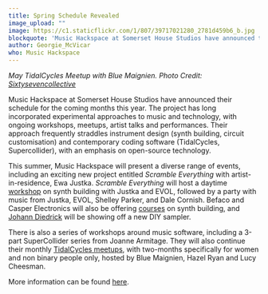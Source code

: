 ```yaml
---
title: Spring Schedule Revealed
image_upload: ""
image: https://c1.staticflickr.com/1/807/39717021280_2781d459b6_b.jpg
blockquote: 'Music Hackspace at Somerset House Studios have announced their schedule for the coming months this year. The project has long incorporated experimental approaches to music and technology, with ongoing workshops, meetups, artist talks and performances. Their approach frequently straddles instrument design (synth building, circuit customisation) and contemporary coding software (TidalCycles, Supercollider), with an emphasis on open-source technology. '
author: Georgie_McVicar
who: Music Hackspace
---
```

_May TidalCycles Meetup with Blue Maignien. Photo Credit: [Sixtysevencollective](https://www.sixtysevencollective.com/)_

Music Hackspace at Somerset House Studios have announced their schedule for the coming months this year. The project has long incorporated experimental approaches to music and technology, with ongoing workshops, meetups, artist talks and performances. Their approach frequently straddles instrument design (synth building, circuit customisation) and contemporary coding software (TidalCycles, Supercollider), with an emphasis on open-source technology. 

This summer, Music Hackspace will present a diverse range of events, including an exciting new project entitled _Scramble Everything_ with artist-in-residence, Ewa Justka. _Scramble Everything_ will host a daytime [workshop](http://musichackspace.org/events/scramble-everything-workshop-with-ewa-justka-evol/) on synth building with Justka and EVOL, followed by a party with music from Justka, EVOL, Shelley Parker, and Dale Cornish. Befaco and Casper Electronics will also be offering [courses](http://musichackspace.org/whatson?category=workshops) on synth building, and [Johann Diedrick](http://musichackspace.org/events/harvester-build-diy-sampler-johann-diedrick/) will be showing off a new DIY sampler.

There is also a series of workshops around music software, including a 3-part SuperCollider series from Joanne Armitage. They will also continue their monthly [TidalCycles meetups](http://musichackspace.org/whatson?from=2018-04-18&category=meet-ups&count=15&page=1&order=asc), with two-months specifically for women and non binary people only, hosted by Blue Maignien, Hazel Ryan and Lucy Cheesman.

More information can be found [here](http://musichackspace.org/whatson/). 